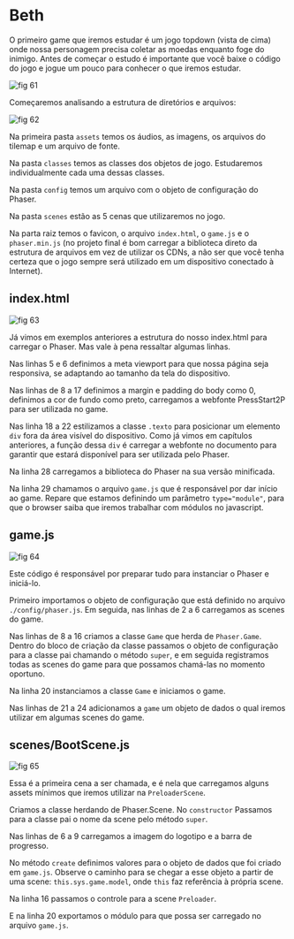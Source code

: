 # Beth

O primeiro game que iremos estudar é um jogo topdown (vista de cima) onde nossa personagem precisa coletar as moedas enquanto foge do inimigo. Antes de começar o estudo é importante que você baixe o código do jogo e jogue um pouco para conhecer o que iremos estudar.

![fig 61](resources/img/fig061.png)

Começaremos analisando a estrutura de diretórios e arquivos:

![fig 62](resources/img/fig062.png)

Na primeira pasta ``assets`` temos os áudios, as imagens, os arquivos do tilemap e um arquivo de fonte.

Na pasta ``classes`` temos as classes dos objetos de jogo. Estudaremos individualmente cada uma dessas classes.

Na pasta ``config`` temos um arquivo com o objeto de configuração do Phaser.

Na pasta ``scenes`` estão as 5 cenas que utilizaremos no jogo.

Na parta raiz temos o favicon, o arquivo ``index.html``, o ``game.js`` e o ``phaser.min.js`` (no projeto final é bom carregar a biblioteca direto da estrutura de arquivos em vez de utilizar os CDNs, a não ser que você tenha certeza que o jogo sempre será utilizado em um dispositivo conectado à Internet).

## index.html

![fig 63](resources/img/fig063.png)

Já vimos em exemplos anteriores a estrutura do nosso index.html para carregar o Phaser. Mas vale à pena ressaltar algumas linhas.

Nas linhas 5 e 6 definimos a meta viewport para que nossa página seja responsiva, se adaptando ao tamanho da tela do dispositivo.

Nas linhas de 8 a 17 definimos a margin e padding do body como 0, definimos a cor de fundo como preto, carregamos a webfonte PressStart2P para ser utilizada no game.

Nas linha 18 a 22 estilizamos a classe ``.texto`` para posicionar um elemento ``div`` fora da área visível do dispositivo. Como já vimos em capítulos anteriores, a função dessa ``div`` é carregar a webfonte no documento para garantir que estará disponível para ser utilizada pelo Phaser.

Na linha 28 carregamos a biblioteca do Phaser na sua versão minificada.

Na linha 29 chamamos o arquivo ``game.js`` que é responsável por dar início ao game. Repare que estamos definindo um parâmetro ``type="module"``, para que o browser saiba que iremos trabalhar com módulos no javascript.

## game.js

![fig 64](resources/img/fig064.png)

Este código é responsável por preparar tudo para instanciar o Phaser e iniciá-lo.

Primeiro importamos o objeto de configuração que está definido no arquivo ``./config/phaser.js``. Em seguida, nas linhas de 2 a 6 carregamos as scenes do game.

Nas linhas de 8 a 16 criamos a classe ``Game`` que herda de ``Phaser.Game``. Dentro do bloco de criação da classe passamos o objeto de configuração para a classe pai chamando o método ``super``, e em seguida registramos todas as scenes do game para que possamos chamá-las no momento oportuno.

Na linha 20 instanciamos a classe ``Game`` e iniciamos o game.

Nas linhas de 21 a 24 adicionamos a ``game`` um objeto de dados o qual iremos utilizar em algumas scenes do game.


## scenes/BootScene.js

![fig 65](resources/img/fig065.png)

Essa é a primeira cena a ser chamada, e é nela que carregamos alguns assets mínimos que iremos utilizar na ``PreloaderScene``.

Criamos a classe herdando de Phaser.Scene. No ``constructor`` Passamos para a classe pai o nome da scene pelo método ``super``.

Nas linhas de 6 a 9 carregamos a imagem do logotipo e a barra de progresso.

No método ``create`` definimos valores para o objeto de dados que foi criado em ``game.js``. Observe o caminho para se chegar a esse objeto a partir de uma scene: ``this.sys.game.model``, onde ``this`` faz referência à própria scene.

Na linha 16 passamos o controle para a scene ``Preloader``.

E na linha 20 exportamos o módulo para que possa ser carregado no arquivo ``game.js``.

